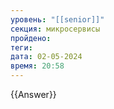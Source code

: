 ```yaml
---
уровень: "[[senior]]"
секция: микросервисы
пройдено: 
теги: 
дата: 02-05-2024
время: 20:58
---
```



{{Answer}}